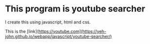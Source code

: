# This program is youtube searcher
I create this using javascript, html and css.

This is the [link](https://youtube.com](https://yeh-john.github.io/webapp/javascript/youtube-searcher/)
